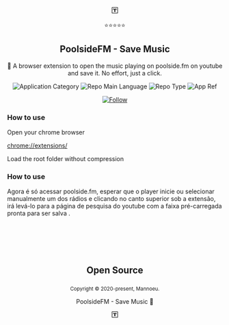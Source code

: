 <p align="center">
  <img src="poolsideFM.png" />
</p>
<p align="center">⭐⭐⭐⭐⭐</p>
<h2 align="center">PoolsideFM - Save Music</h2>
<p align="center">🎵 A browser extension to open the music playing on poolside.fm on youtube and save it. No effort, just a click.</p>
<p align="center">
  <img  src="https://img.shields.io/badge/category-web_extension-purple" alt="Application Category" />
  <img  src="https://img.shields.io/badge/language-javascript-yellow" alt="Repo Main Language" />
  <img  src="https://img.shields.io/badge/type-project-success" alt="Repo Type" />
  <img  src="https://img.shields.io/badge/name-poolsideFM_save_music-blue" alt="App Ref" />
</p>

<p align="center">
  <a href="https://www.linkedin.com/in/emmanuel-messias-535621127/" target="_blank">
    <img src="https://img.shields.io/twitter/url?label=Connect%20%40Mannoeu&logo=linkedin&url=https%3A%2F%2Fwww.twitter.com%2Fmannoeu%2F" alt="Follow" />
  </a>
</p>

### How to use

Open your chrome browser

[chrome://extensions/](chrome://extensions/)

Load the root folder without compression

### How to use

Agora é só acessar poolside.fm, esperar que o player inicie ou selecionar manualmente um dos rádios e clicando no canto superior sob a extensão, irá levá-lo para a página de pesquisa do youtube com a faixa pré-carregada pronta para ser salva .

<br>
<br>
<br>
<br>

<h2 align="center">
  Open Source
</h2>
<p align="center">
  <sub>Copyright © 2020-present, Mannoeu.</sub>
</p>
<p align="center">PoolsideFM - Save Music 💖</a></p>
<p align="center">
  <img src="poolsideFM.png" />
</p>

